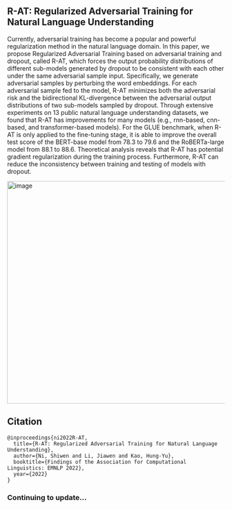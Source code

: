 
## R-AT: Regularized Adversarial Training for Natural Language Understanding

Currently, adversarial training has become a popular and powerful regularization method in the natural language domain. In this paper, we propose Regularized Adversarial Training based on adversarial training and dropout, called R-AT, which forces the output probability distributions of different sub-models generated by dropout to be consistent with each other under the same adversarial sample input. Specifically, we generate adversarial samples by perturbing the word embeddings. For each adversarial sample fed to the model, R-AT minimizes both the adversarial risk and the bidirectional KL-divergence between the adversarial output distributions of two sub-models sampled by dropout. Through extensive experiments on 13 public natural language understanding datasets, we found that R-AT has improvements for many models (e.g., rnn-based, cnn-based, and transformer-based models). For the GLUE benchmark, when R-AT is only applied to the fine-tuning stage, it is able to improve the overall test score of the BERT-base model from 78.3 to 79.6 and the RoBERTa-large model from 88.1 to 88.6. Theoretical analysis reveals that R-AT has potential gradient regularization during the training process. Furthermore, R-AT can reduce the inconsistency between training and testing of models with dropout.

<img width="514" alt="image" src="https://user-images.githubusercontent.com/56249874/195969590-9eabf5de-4464-47c7-b420-7cae81ed06d1.png">

## Citation
```
@inproceedings{ni2022R-AT,
  title={R-AT: Regularized Adversarial Training for Natural Language Understanding},
  author={Ni, Shiwen and Li, Jiawen and Kao, Hung-Yu},
  booktitle={Findings of the Association for Computational Linguistics: EMNLP 2022},
  year={2022}
}
```
### Continuing to update...
